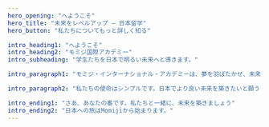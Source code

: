 ```yaml
---
hero_opening: "へようこそ"
hero_title: "未来をレベルアップ — 日本留学"
hero_button: "私たちについてもっと詳しく知る"

intro_heading1: "へようこそ"
intro_heading2: "モミジ国際アカデミー"
intro_subheading: "学生たちを日本で明るい未来へと導きます。"

intro_paragraph1: "モミジ・インターナショナル・アカデミーは、夢を羽ばたかせ、未来を形作る場所へ、皆様を温かくお迎えします。日本への旅路を共に歩む学生たちを導くことに尽力する教育機関として、教育、語学研修、異文化適応、そしてキャリア開発において、専門的なサポートを提供します。"

intro_paragraph2: "私たちの使命はシンプルです。日本でより良い未来を築きたいと願うネパールの学生と求職者のために、扉を開くことです。介護、食品サービス、土木工学、あるいは学術研究など、どんな分野に興味があっても、私たちは常に皆さんのそばに寄り添います。モミジでは、教育は単なる書物ではなく、人生への準備であると考えています。だからこそ、オンラインとオフラインの両方のサポート、リアルタイムのカウンセリング、就職面接対策、そして競争が激しくダイナミックな日本の環境で成功するための語学コースを提供しています。海外移住は大きな一歩であることを理解しています。だからこそ、私たちは単なるコンサルタントではなく、家族のような存在なのです。最初のお問い合わせから日本での定住まで、あなたの話に耳を傾け、導き、寄り添う家族です。すでに何千人もの学生がモミジと共に一歩を踏み出しています。"

intro_ending1: "さあ、あなたの番です。私たちと一緒に、未来を築きましょう"
intro_ending2: "日本への旅はMomijiから始まります。"
---
```

